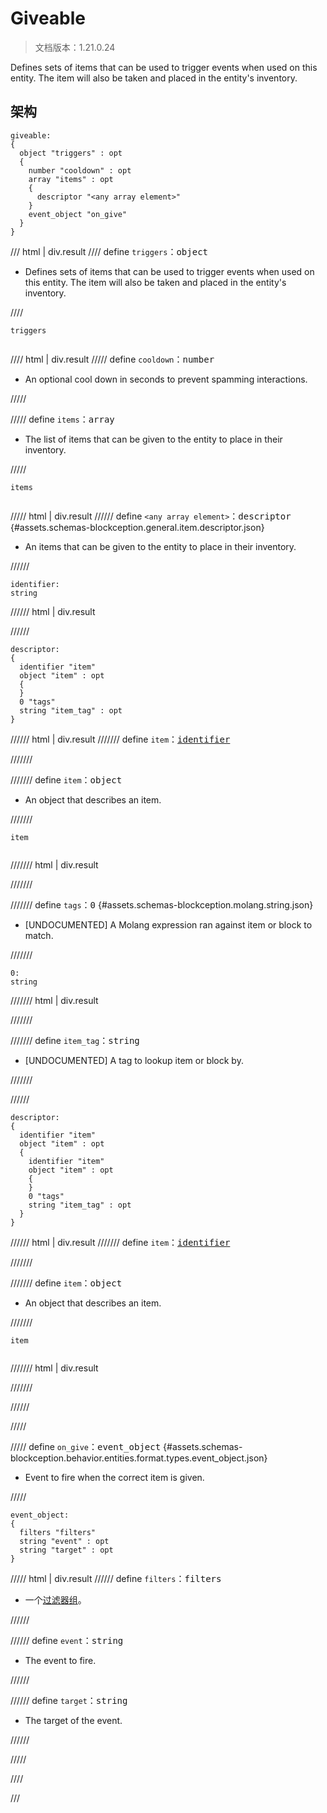 # Giveable

> 文档版本：1.21.0.24

Defines sets of items that can be used to trigger events when used on this entity. The item will also be taken and placed in the entity's inventory.

## 架构

```mcschema
giveable:
{
  object "triggers" : opt
  {
    number "cooldown" : opt
    array "items" : opt
    {
      descriptor "<any array element>"
    }
    event_object "on_give"
  }
}

```

/// html | div.result
//// define
`triggers`：<samp>object</samp>

- Defines sets of items that can be used to trigger events when used on this entity. The item will also be taken and placed in the entity's inventory.


////

<div class="language-text highlight"><span class="filename"><code>triggers</code></span><pre id="__code_1"><span></span></pre></div>

//// html | div.result
///// define
`cooldown`：<samp>number</samp>

- An optional cool down in seconds to prevent spamming interactions.


/////


///// define
`items`：<samp>array</samp>

- The list of items that can be given to the entity to place in their inventory.


/////

<div class="language-text highlight"><span class="filename"><code>items</code></span><pre id="__code_1"><span></span></pre></div>

///// html | div.result
////// define
`<any array element>`：<samp>descriptor</samp> {#assets.schemas-blockception.general.item.descriptor.json}

- An items that can be given to the entity to place in their inventory.


//////

```mcschema
identifier:
string

```

////// html | div.result

//////



```mcschema
descriptor:
{
  identifier "item"
  object "item" : opt
  {
  }
  0 "tags"
  string "item_tag" : opt
}

```

////// html | div.result
/////// define
`item`：<samp>[identifier](#assets.schemas-blockception.general.item.identifier.json)</samp>


///////


/////// define
`item`：<samp>object</samp>

- An object that describes an item.


///////

<div class="language-text highlight"><span class="filename"><code>item</code></span><pre id="__code_1"><span></span></pre></div>

/////// html | div.result

///////



/////// define
`tags`：<samp>0</samp> {#assets.schemas-blockception.molang.string.json}

- [UNDOCUMENTED] A Molang expression ran against item or block to match.


///////

```mcschema
0:
string

```

/////// html | div.result

///////



/////// define
`item_tag`：<samp>string</samp>

- [UNDOCUMENTED] A tag to lookup item or block by.


///////


//////


```mcschema
descriptor:
{
  identifier "item"
  object "item" : opt
  {
    identifier "item"
    object "item" : opt
    {
    }
    0 "tags"
    string "item_tag" : opt
  }
}

```

////// html | div.result
/////// define
`item`：<samp>[identifier](#assets.schemas-blockception.general.item.identifier.json)</samp>


///////


/////// define
`item`：<samp>object</samp>

- An object that describes an item.


///////

<div class="language-text highlight"><span class="filename"><code>item</code></span><pre id="__code_1"><span></span></pre></div>

/////// html | div.result

///////



//////




/////


///// define
`on_give`：<samp>event_object</samp> {#assets.schemas-blockception.behavior.entities.format.types.event_object.json}

- Event to fire when the correct item is given.


/////

```mcschema
event_object:
{
  filters "filters"
  string "event" : opt
  string "target" : opt
}

```

///// html | div.result
////// define
`filters`：<samp>filters</samp>

- 一个[过滤器组](../filter.md)。


//////


////// define
`event`：<samp>string</samp>

- The event to fire.


//////


////// define
`target`：<samp>string</samp>

- The target of the event.


//////


/////



////


///

